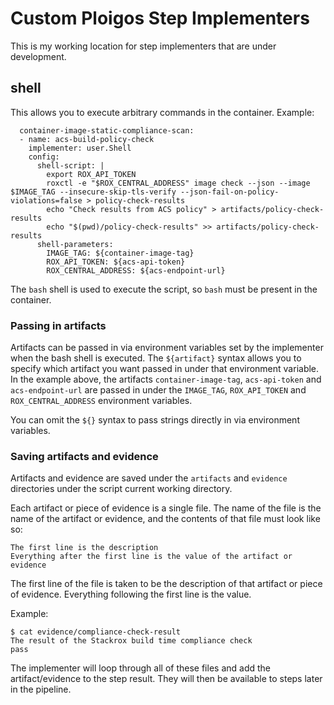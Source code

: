 # Custom Ploigos Step Implementers

This is my working location for step implementers that are under development.

## shell

This allows you to execute arbitrary commands in the container. Example:

```
  container-image-static-compliance-scan:
  - name: acs-build-policy-check
    implementer: user.Shell
    config:
      shell-script: |
        export ROX_API_TOKEN
        roxctl -e "$ROX_CENTRAL_ADDRESS" image check --json --image $IMAGE_TAG --insecure-skip-tls-verify --json-fail-on-policy-violations=false > policy-check-results
        echo "Check results from ACS policy" > artifacts/policy-check-results
        echo "$(pwd)/policy-check-results" >> artifacts/policy-check-results        
      shell-parameters:
        IMAGE_TAG: ${container-image-tag}
        ROX_API_TOKEN: ${acs-api-token}
        ROX_CENTRAL_ADDRESS: ${acs-endpoint-url}
```

The `bash` shell is used to execute the script, so `bash` must be present in the container.

### Passing in artifacts

Artifacts can be passed in via environment variables set by the implementer when
the bash shell is executed. The `${artifact}` syntax allows you to specify which
artifact you want passed in under that environment variable. In the example above,
the artifacts `container-image-tag`, `acs-api-token` and `acs-endpoint-url` are
passed in under the `IMAGE_TAG`, `ROX_API_TOKEN` and `ROX_CENTRAL_ADDRESS` environment
variables.

You can omit the `${}` syntax to pass strings directly in via environment variables.

### Saving artifacts and evidence

Artifacts and evidence are saved under the `artifacts` and `evidence` directories
under the script current working directory.

Each artifact or piece of evidence is a single file. The name of the file is the name of
the artifact or evidence, and the contents of that file must look like so:

```
The first line is the description
Everything after the first line is the value of the artifact or evidence
```

The first line of the file is taken to be the description of that artifact or piece of evidence.
Everything following the first line is the value.

Example:

```
$ cat evidence/compliance-check-result
The result of the Stackrox build time compliance check
pass
```

The implementer will loop through all of these files and add the artifact/evidence
to the step result. They will then be available to steps later in the pipeline.
